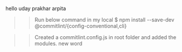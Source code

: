 hello
uday
prakhar
arpita
>> Run below  command in my local
$ npm install --save-dev @commitlint/{config-conventional,cli} 

>> Created a commitlint.config.js in root folder and added the modules.
>> new word